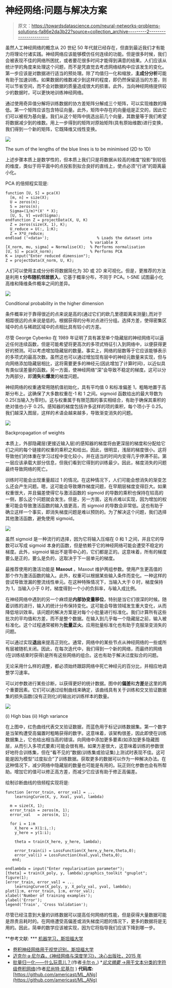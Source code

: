 # 神经网络:问题与解决方案

> 原文：<https://towardsdatascience.com/neural-networks-problems-solutions-fa86e2da3b22?source=collection_archive---------2----------------------->

虽然人工神经网络的概念从 20 世纪 50 年代就已经存在，但直到最近我们才有能力将理论付诸实践。神经网络应该能够模仿任何连续的功能。但是很多时候，我们会被表现不佳的网络所困扰，或者要花很多时间才能得到满意的结果。人们应该从统计学的角度来处理这个问题，而不是凭直觉去考虑网络结构中应该发生的变化。第一步应该是对数据进行适当的预处理。除了均值归一化和缩放，**主成分分析**可能有助于加速训练。如果数据的维数减少到这样的程度，即仍然保留适当的方差，则可以节省空间，而不会对数据的质量造成很大的损害。此外，当向神经网络提供较少的数据时，可以更快地训练神经网络。

通过使用奇异值分解将训练数据的协方差矩阵分解成三个矩阵，可以实现维数的降低。第一个矩阵应该包含特征向量。此外，矩阵中存在的向量组是正交的，因此它们可以被视为基向量。我们从这个矩阵中挑选出前几个向量，其数量等于我们希望将数据减少到的维数。用上一步得到的矩阵对原始矩阵(具有原始维数)进行变换，我们得到一个新的矩阵，它既降维又线性变换。

![](img/84ea79304368749f76b73cfd9b5f6171.png)

The sum of the lengths of the blue lines is to be minimised (2D to 1D)

上述步骤本质上是数学性的，但本质上我们只是将数据从较高的维度“投影”到较低的维度，类似于将平面中的点投影到拟合良好的直线上，使点必须“行进”的距离最小化。

PCA 的倍频程实现是:

```
function [U, S] = pca(X)
  [m, n] = size(X);
  U = zeros(n);
  S = zeros(n);
  Sigma=(1/m)*(X' * X);
  [U, S, V] =svd(Sigma);
endfunction Z = projectData(X, U, K)
  Z = zeros(size(X, 1), K);
  U_reduce = U(:, 1:K);
  Z = X*U_reduce;
endload ('<data>');                     % Loads the dataset into
                                     % variable X
[X_norm, mu, sigma] = Normalise(X);  % Performs normalisation
[U, S] = pca(X_norm);                % Performs PCA
K = input("Enter reduced dimension");
Z = projectData(X_norm, U, K);
```

人们可以使用主成分分析将数据简化为 3D 或 2D 来可视化。但是，更推荐的方法是利用 **t 分布随机邻居嵌入**，它基于概率分布，不同于 PCA。t-SNE 试图最小化高维和降维条件概率之间的差异。

![](img/ff52c3049b46161c8def79ae609b3d7f.png)

Conditional probability in the higher dimension

条件概率对于靠得很近的点来说是高的(通过它们的欧几里德距离来测量),而对于相距很远的点来说是低的。根据获得的分布对点进行分组。选择方差，使得密集区域中的点与稀疏区域中的点相比具有较小的方差。

尽管 George Cybenko 在 1989 年证明了具有甚至单个隐藏层的神经网络可以逼近任何连续函数，但是可能希望将更高次的多项式特征引入到网络中，以便获得更好的预测。可以考虑增加隐藏层的数量。事实上，网络的层数等于它应该能够表示的多项式的最高次数。虽然这也可以通过增加现有层中的神经元数量来实现，但与向网络添加隐藏层相比，这将需要更多的神经元(因此增加了计算时间)，以近似具有类似误差量的函数。另一方面，使神经网络“深”会导致不稳定的梯度。这可以分为两部分，即**消失**和**爆发**的梯度问题。

神经网络的权重通常用随机值初始化，具有平均值 0 和标准偏差 1，粗略地置于高斯分布上。这确保了大多数权重在-1 和 1 之间。sigmoid 函数给出的最大导数为 0.25(当输入为零时)。这与权重属于有限范围的事实相结合，有助于确保其乘积的绝对值也小于 0.25。感知器的梯度包括许多这样的项的乘积，每个项小于 0.25。我们越深入图层，这样的术语会越来越多，导致渐变消失的问题。

![](img/ac70e890d79c9f29053cccf64295cfea.png)

Backpropagation of weights

本质上，外部隐藏层(更接近输入层)的感知器的梯度将由更深层的梯度和分配给它们之间的每个链接的权重的乘积之和给出。因此，很明显，浅层的梯度很小。这将导致他们的体重在学习过程中变化较小，并在适当的时间内变得几乎停滞不前。第一层应该承载大部分信息，但我们看到它得到的训练最少。因此，梯度消失的问题最终导致网络的死亡。

训练时可能会出现重量超过 1 的情况。在这种情况下，人们可能会想消失的渐变怎么还会产生问题。嗯，这可能会导致爆炸梯度问题，在早期层梯度变得巨大。如果权重很大，并且偏差使得它与激活函数的 sigmoid 的导数的乘积也保持在较高的一侧，那么这个问题就会发生。但是，另一方面，这有点难以实现，因为增加的权重可能会导致激活函数的输入值更高，而 sigmoid 的导数会非常低。这也有助于确立这样一个事实，即消失梯度问题是难以预防的。为了解决这个问题，我们选择其他激活函数，避免使用 sigmoid。

![](img/e661acb067140a29babd9b53f26a5ab2.png)

虽然 sigmoid 是一种流行的选择，因为它将输入压缩在 0 和 1 之间，并且它的导数可以写成 sigmoid 本身的函数，但是依赖于它的神经网络可能会遭受不稳定的梯度。此外，sigmoid 输出不是零中心的，它们都是正的。这意味着，所有的梯度要么是正的，要么是负的，这取决于下一层单元的梯度。

最推荐使用的激活功能是 **Maxout** 。Maxout 维护两组参数。使用产生更高值的那个作为激活函数的输入。此外，权重可以根据某些输入条件而变化。一种这样的尝试导致泄漏的整流线性单元。在这种特殊情况下，当输入大于 0 时，梯度保持为 1，当输入小于 0 时，梯度得到一个小的负斜率，与输入成比例。

在神经网络中遇到的另一个麻烦是**内部协变量移位**，特别是当它们很深的时候。随着训练的进行，输入的统计分布保持变化。这可能会导致领域发生重大变化，从而降低培训效率。该问题的解决方案是对每个小批量进行标准化。我们计算所有这些批次的平均值和方差，而不是整个数据。在输入到几乎每一个隐藏层之前，输入被标准化。这个过程通常被称为**批量正火**。应用批量标准化也有助于克服渐变消失的问题。

可以通过实现**退出**来提高正则化。通常，网络中的某些节点从神经网络的一些或所有层被随机关闭。因此，在每次迭代中，我们得到一个新的网络，而最终的网络(在训练结束时获得)是所有这些网络的组合。这也有助于解决过度拟合的问题。

无论采用什么样的调整，都必须始终跟踪网络中死亡神经元的百分比，并相应地调整学习速率。

可以对参数进行某些诊断，以获得更好的统计数据。图中的**偏差**和**方差**是这里的两个重要因素。它们可以通过绘制曲线来确定，该曲线具有关于训练和交叉验证数据集的损失函数(没有正则化)的输出对训练样本的数量。

![](img/7c36f7793aabe1f567b9bf0b4e0a9bda.png)

(i) High bias (ii) High variance

在上图中，红色曲线代表交叉验证数据，而蓝色用于标记训练数据集。第一个数字是当架构遭受高偏置时粗略获得的数字。这意味着，该架构很差，因此即使在训练数据集上，它也给出相当高的错误。向网络中添加更多要素(如添加更多隐藏图层，从而引入多项式要素)可能会很有用。如果方差很大，这意味着训练的参数很好地符合训练集，但在“看不见的”数据(训练集或验证集)上测试时表现不佳。这可能是因为模型“过度拟合”了训练数据。获取更多的数据可以作为一种解决办法。在这种情况下，减少网络中隐藏层的数量也可能是有用的。玩正则化参数也会有所帮助。增加它的值可以修正高方差，而减少它应该有助于修正高偏差。

绘制诊断曲线的倍频程实现将是:

```
function [error_train, error_val] = ...
    learningCurve(X, y, Xval, yval, lambda)

  m = size(X, 1);
  error_train = zeros(m, 1);
  error_val   = zeros(m, 1);

  for i = 1:m
    X_here = X(1:i,:);
    y_here = y(1:i);

    theta = train(X_here, y_here, lambda);

    error_train(i) = LossFunction(X_here,y_here,theta,0);   
    error_val(i) = LossFunction(Xval,yval,theta,0);
   end;

endlambda = input("Enter regularisation parameter");
[theta] = train(X_poly, y, lambda);graphics_toolkit "gnuplot";
figure(1);
[error_train, error_val] = ...                               
    learningCurve(X_poly, y, X_poly_val, yval, lambda);                       plot(1:m, error_train, 1:m, error_val);
xlabel('Number of training examples');                    ylabel('Error');
legend('Train', 'Cross Validation');
```

尽管已经注意到大量的训练数据可以提高任何网络的性能，但是获得大量数据可能是昂贵且耗时的。在网络遭受高偏差或消失梯度问题的情况下，更多的数据将是无用的。因此，简单的数学应该被实现，因为它将指导我们应该下降到哪一步。

**参考文献:
*** [机器学习，斯坦福大学](https://www.coursera.org/learn/machine-learning)
* [卷积神经网络用于视觉识别，斯坦福大学](http://cs231n.stanford.edu/)
* [迈克尔·a·尼尔森，《神经网络与深度学习》，决心出版社，2015 年](http://neuralnetworksanddeeplearning.com/)
* [批量归一化——什么玩意儿？](https://gab41.lab41.org/batch-normalization-what-the-hey-d480039a9e3b)(作者[卡尔·n .](https://gab41.lab41.org/@karl1980.lab41?source=post_header_lockup))
*[*论文摘要* →用于文本分类的字符级卷积网络](https://medium.com/@nishantnikhil/paper-summary-character-level-convolutional-networks-for-text-classification-6edf86e65106)(作者[尼尚特·尼基尔](https://medium.com/@nishantnikhil?source=post_header_lockup) )
**代码库:**[https://github.com/americast/ML_ANg](https://github.com/americast/ML_ANg)